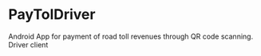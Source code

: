 # PayTolDriver
Android App for payment of road toll revenues through QR code scanning. Driver client
